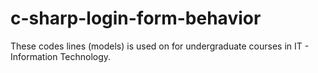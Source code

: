 # c-sharp-login-form-behavior
These codes lines (models) is used on for undergraduate courses in IT - Information Technology.
